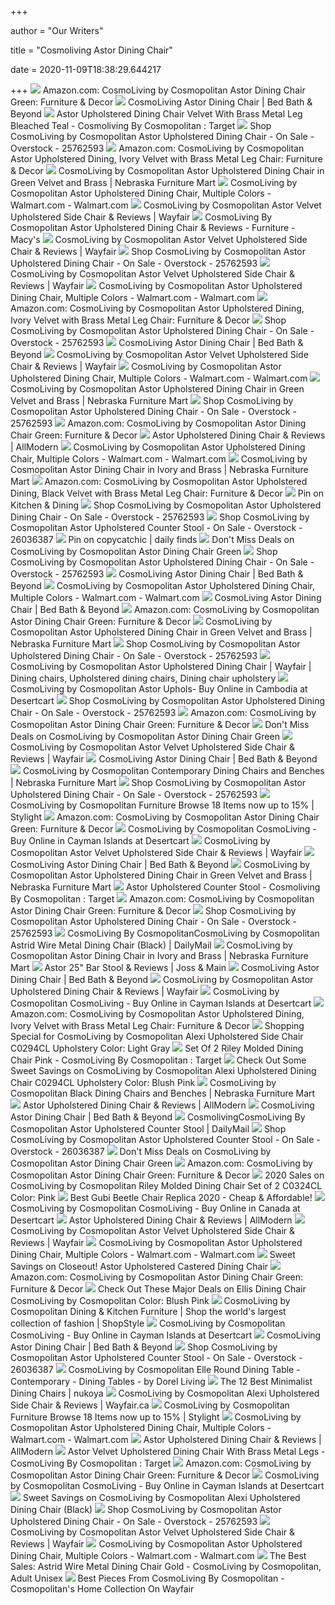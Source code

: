 +++
        
author = "Our Writers"
        
title = "Cosmoliving Astor Dining Chair"
        
date = 2020-11-09T18:38:29.644217
        
+++
[ ![](https://images-na.ssl-images-amazon.com/images/I/81F4zscz2OL._AC_SL1500_.jpg)](https://images-na.ssl-images-amazon.com/images/I/81F4zscz2OL._AC_SL1500_.jpg) Amazon.com: CosmoLiving by Cosmopolitan Astor Dining Chair Green: Furniture  & Decor
[ ![](https://b3h2.scene7.com/is/image/BedBathandBeyond/284382367669950p?$690$&wid=690&hei=690)](https://b3h2.scene7.com/is/image/BedBathandBeyond/284382367669950p?$690$&wid=690&hei=690) CosmoLiving Astor Dining Chair | Bed Bath & Beyond
[ ![](https://target.scene7.com/is/image/Target/GUEST_0cc240f7-09ad-4b5d-ada4-e46459f9f67d?wid=488&hei=488&fmt=pjpeg)](https://target.scene7.com/is/image/Target/GUEST_0cc240f7-09ad-4b5d-ada4-e46459f9f67d?wid=488&hei=488&fmt=pjpeg) Astor Upholstered Dining Chair Velvet With Brass Metal Leg Bleached Teal -  Cosmoliving By Cosmopolitan : Target
[ ![](https://ak1.ostkcdn.com/images/products/is/images/direct/e944343f2558cd692baf3025e795fe4a968f54c5/CosmoLiving-by-Cosmopolitan-Astor-Upholstered-Dining-Chair.jpg)](https://ak1.ostkcdn.com/images/products/is/images/direct/e944343f2558cd692baf3025e795fe4a968f54c5/CosmoLiving-by-Cosmopolitan-Astor-Upholstered-Dining-Chair.jpg) Shop CosmoLiving by Cosmopolitan Astor Upholstered Dining Chair - On Sale -  Overstock - 25762593
[ ![](https://images-na.ssl-images-amazon.com/images/I/71Dn1CBm4pL._AC_SY450_.jpg)](https://images-na.ssl-images-amazon.com/images/I/71Dn1CBm4pL._AC_SY450_.jpg) Amazon.com: CosmoLiving by Cosmopolitan Astor Upholstered Dining, Ivory  Velvet with Brass Metal Leg Chair: Furniture & Decor
[ ![](https://www.nfm.com/productimages/54217039/5/l)](https://www.nfm.com/productimages/54217039/5/l) CosmoLiving by Cosmopolitan Astor Upholstered Dining Chair in Green Velvet  and Brass | Nebraska Furniture Mart
[ ![](https://i5.walmartimages.com/asr/9cc1cd16-6cc0-4d6d-8be7-43372e053c66_1.f6e268fce93ffba63629cc6b8242cecd.jpeg)](https://i5.walmartimages.com/asr/9cc1cd16-6cc0-4d6d-8be7-43372e053c66_1.f6e268fce93ffba63629cc6b8242cecd.jpeg) CosmoLiving by Cosmopolitan Astor Upholstered Dining Chair, Multiple Colors  - Walmart.com - Walmart.com
[ ![](https://secure.img1-fg.wfcdn.com/im/96559883/resize-h800-w800%5Ecompr-r85/5731/57318859/Astor+Velvet+Upholstered+Side+Chair.jpg)](https://secure.img1-fg.wfcdn.com/im/96559883/resize-h800-w800%5Ecompr-r85/5731/57318859/Astor+Velvet+Upholstered+Side+Chair.jpg) CosmoLiving by Cosmopolitan Astor Velvet Upholstered Side Chair & Reviews |  Wayfair
[ ![](https://slimages.macysassets.com/is/image/MCY/products/9/optimized/16864739_fpx.tif?$browse$&wid=234&fmt=jpeg)](https://slimages.macysassets.com/is/image/MCY/products/9/optimized/16864739_fpx.tif?$browse$&wid=234&fmt=jpeg) CosmoLiving By Cosmopolitan Astor Upholstered Dining Chair & Reviews -  Furniture - Macy's
[ ![](https://secure.img1-fg.wfcdn.com/im/03907246/resize-h800-w800%5Ecompr-r85/5731/57318845/Astor+Velvet+Upholstered+Side+Chair.jpg)](https://secure.img1-fg.wfcdn.com/im/03907246/resize-h800-w800%5Ecompr-r85/5731/57318845/Astor+Velvet+Upholstered+Side+Chair.jpg) CosmoLiving by Cosmopolitan Astor Velvet Upholstered Side Chair & Reviews |  Wayfair
[ ![](https://ak1.ostkcdn.com/images/products/is/images/direct/ecee143c1dcd17b74d3a466724b4b924844f5775/CosmoLiving-Astor-Upholstered-Dining-Chair.jpg)](https://ak1.ostkcdn.com/images/products/is/images/direct/ecee143c1dcd17b74d3a466724b4b924844f5775/CosmoLiving-Astor-Upholstered-Dining-Chair.jpg) Shop CosmoLiving by Cosmopolitan Astor Upholstered Dining Chair - On Sale -  Overstock - 25762593
[ ![](https://secure.img1-fg.wfcdn.com/im/41807093/resize-h800-w800%5Ecompr-r85/5731/57318860/Astor+Velvet+Upholstered+Side+Chair.jpg)](https://secure.img1-fg.wfcdn.com/im/41807093/resize-h800-w800%5Ecompr-r85/5731/57318860/Astor+Velvet+Upholstered+Side+Chair.jpg) CosmoLiving by Cosmopolitan Astor Velvet Upholstered Side Chair & Reviews |  Wayfair
[ ![](https://i5.walmartimages.com/asr/51cb56ad-9644-4d42-8dab-fe41557ee456_1.5bf10a648e60c6a08eef98594240483c.jpeg)](https://i5.walmartimages.com/asr/51cb56ad-9644-4d42-8dab-fe41557ee456_1.5bf10a648e60c6a08eef98594240483c.jpeg) CosmoLiving by Cosmopolitan Astor Upholstered Dining Chair, Multiple Colors  - Walmart.com - Walmart.com
[ ![](https://images-na.ssl-images-amazon.com/images/I/81UZLXpJyzL._AC_SL1500_.jpg)](https://images-na.ssl-images-amazon.com/images/I/81UZLXpJyzL._AC_SL1500_.jpg) Amazon.com: CosmoLiving by Cosmopolitan Astor Upholstered Dining, Ivory  Velvet with Brass Metal Leg Chair: Furniture & Decor
[ ![](https://ak1.ostkcdn.com/images/products/is/images/direct/1e576b0e70c1eb6492ee0fc02a7305e80548cd4c/CosmoLiving-by-Cosmopolitan-Astor-Upholstered-Dining-Chair.jpg)](https://ak1.ostkcdn.com/images/products/is/images/direct/1e576b0e70c1eb6492ee0fc02a7305e80548cd4c/CosmoLiving-by-Cosmopolitan-Astor-Upholstered-Dining-Chair.jpg) Shop CosmoLiving by Cosmopolitan Astor Upholstered Dining Chair - On Sale -  Overstock - 25762593
[ ![](https://s7d2.scene7.com/is/image/BedBathandBeyond/284382367669950p__2?$690$&wid=690&hei=690)](https://s7d2.scene7.com/is/image/BedBathandBeyond/284382367669950p__2?$690$&wid=690&hei=690) CosmoLiving Astor Dining Chair | Bed Bath & Beyond
[ ![](https://secure.img1-fg.wfcdn.com/im/15103914/resize-h800-w800%5Ecompr-r85/5731/57318870/Astor+Velvet+Upholstered+Side+Chair.jpg)](https://secure.img1-fg.wfcdn.com/im/15103914/resize-h800-w800%5Ecompr-r85/5731/57318870/Astor+Velvet+Upholstered+Side+Chair.jpg) CosmoLiving by Cosmopolitan Astor Velvet Upholstered Side Chair & Reviews |  Wayfair
[ ![](https://i5.walmartimages.com/asr/a42d9ba9-46f3-467e-9f1a-eb5400d56543_1.2f9ffe42bb5f2d64ee48d2e890b7522d.jpeg?odnWidth=450&odnHeight=450&odnBg=ffffff)](https://i5.walmartimages.com/asr/a42d9ba9-46f3-467e-9f1a-eb5400d56543_1.2f9ffe42bb5f2d64ee48d2e890b7522d.jpeg?odnWidth=450&odnHeight=450&odnBg=ffffff) CosmoLiving by Cosmopolitan Astor Upholstered Dining Chair, Multiple Colors  - Walmart.com - Walmart.com
[ ![](https://www.nfm.com/productimages/54217039/3/l)](https://www.nfm.com/productimages/54217039/3/l) CosmoLiving by Cosmopolitan Astor Upholstered Dining Chair in Green Velvet  and Brass | Nebraska Furniture Mart
[ ![](https://ak1.ostkcdn.com/images/products/is/images/direct/58d5c1ea99913596a157df5f98043ee89cc4cb1d/CosmoLiving-by-Cosmopolitan-Astor-Upholstered-Dining-Chair.jpg)](https://ak1.ostkcdn.com/images/products/is/images/direct/58d5c1ea99913596a157df5f98043ee89cc4cb1d/CosmoLiving-by-Cosmopolitan-Astor-Upholstered-Dining-Chair.jpg) Shop CosmoLiving by Cosmopolitan Astor Upholstered Dining Chair - On Sale -  Overstock - 25762593
[ ![](https://m.media-amazon.com/images/I/41JlTz8HDaL.jpg)](https://m.media-amazon.com/images/I/41JlTz8HDaL.jpg) Amazon.com: CosmoLiving by Cosmopolitan Astor Dining Chair Green: Furniture  & Decor
[ ![](https://secure.img1-fg.wfcdn.com/im/8699967/compr-r85/9421/94210391/astor-upholstered-dining-chair.jpg)](https://secure.img1-fg.wfcdn.com/im/8699967/compr-r85/9421/94210391/astor-upholstered-dining-chair.jpg) Astor Upholstered Dining Chair & Reviews | AllModern
[ ![](https://i5.walmartimages.com/asr/8a18ccef-d755-4b14-8b37-f79877611d3c_1.bb58c320c2b4c38e0335f1cb89844eec.jpeg)](https://i5.walmartimages.com/asr/8a18ccef-d755-4b14-8b37-f79877611d3c_1.bb58c320c2b4c38e0335f1cb89844eec.jpeg) CosmoLiving by Cosmopolitan Astor Upholstered Dining Chair, Multiple Colors  - Walmart.com - Walmart.com
[ ![](https://www.nfm.com/productimages/55794515/1/l)](https://www.nfm.com/productimages/55794515/1/l) CosmoLiving by Cosmopolitan Astor Dining Chair in Ivory and Brass |  Nebraska Furniture Mart
[ ![](https://images-na.ssl-images-amazon.com/images/I/81XGZndiq%2BL._AC_SL1500_.jpg)](https://images-na.ssl-images-amazon.com/images/I/81XGZndiq%2BL._AC_SL1500_.jpg) Amazon.com: CosmoLiving by Cosmopolitan Astor Upholstered Dining, Black  Velvet with Brass Metal Leg Chair: Furniture & Decor
[ ![](https://i.pinimg.com/originals/b8/a7/c1/b8a7c140693a3145eaeb4bfd54497cf2.jpg)](https://i.pinimg.com/originals/b8/a7/c1/b8a7c140693a3145eaeb4bfd54497cf2.jpg) Pin on Kitchen & Dining
[ ![](https://ak1.ostkcdn.com/images/products/is/images/direct/7f2a702e74228e8513e889b1992f2f0436588b11/CosmoLiving-by-Cosmopolitan-Astor-Upholstered-Dining-Chair.jpg)](https://ak1.ostkcdn.com/images/products/is/images/direct/7f2a702e74228e8513e889b1992f2f0436588b11/CosmoLiving-by-Cosmopolitan-Astor-Upholstered-Dining-Chair.jpg) Shop CosmoLiving by Cosmopolitan Astor Upholstered Dining Chair - On Sale -  Overstock - 25762593
[ ![](https://ak1.ostkcdn.com/images/products/26036387/CosmoLiving-by-Cosmopolitan-Astor-Upholstered-Counter-Stool-8aee7fd4-3480-4e7c-9452-55f53080e35a_600.jpg?impolicy=medium)](https://ak1.ostkcdn.com/images/products/26036387/CosmoLiving-by-Cosmopolitan-Astor-Upholstered-Counter-Stool-8aee7fd4-3480-4e7c-9452-55f53080e35a_600.jpg?impolicy=medium) Shop CosmoLiving by Cosmopolitan Astor Upholstered Counter Stool - On Sale  - Overstock - 26036387
[ ![](https://i.pinimg.com/originals/d0/01/47/d0014735752da817154cb3c2f93c5ddd.jpg)](https://i.pinimg.com/originals/d0/01/47/d0014735752da817154cb3c2f93c5ddd.jpg) Pin on copycatchic | daily finds
[ ![](https://images.prod.meredith.com/product/3b0ba6af6acc0cd78649340343ac7162/1588953639763/m/astor-velvet-upholstered-counter-stool-green-cosmoliving-by-cosmopolitan)](https://images.prod.meredith.com/product/3b0ba6af6acc0cd78649340343ac7162/1588953639763/m/astor-velvet-upholstered-counter-stool-green-cosmoliving-by-cosmopolitan) Don't Miss Deals on CosmoLiving by Cosmopolitan Astor Dining Chair Green
[ ![](https://ak1.ostkcdn.com/images/products/is/images/direct/ebd7725a82f02216babbc46d92796988d8195706/CosmoLiving-by-Cosmopolitan-Astor-Upholstered-Dining-Chair.jpg)](https://ak1.ostkcdn.com/images/products/is/images/direct/ebd7725a82f02216babbc46d92796988d8195706/CosmoLiving-by-Cosmopolitan-Astor-Upholstered-Dining-Chair.jpg) Shop CosmoLiving by Cosmopolitan Astor Upholstered Dining Chair - On Sale -  Overstock - 25762593
[ ![](https://b3h2.scene7.com/is/image/BedBathandBeyond/311512069011177p)](https://b3h2.scene7.com/is/image/BedBathandBeyond/311512069011177p) CosmoLiving Astor Dining Chair | Bed Bath & Beyond
[ ![](https://i5.walmartimages.com/asr/61f03db7-7386-44a7-a85e-2941a6fcfe6a_1.481d0fbab5d5a5da3965ead1b18057bc.jpeg)](https://i5.walmartimages.com/asr/61f03db7-7386-44a7-a85e-2941a6fcfe6a_1.481d0fbab5d5a5da3965ead1b18057bc.jpeg) CosmoLiving by Cosmopolitan Astor Upholstered Dining Chair, Multiple Colors  - Walmart.com - Walmart.com
[ ![](https://b3h2.scene7.com/is/image/BedBathandBeyond/2020-05-11-14-11_842896140084_imageset)](https://b3h2.scene7.com/is/image/BedBathandBeyond/2020-05-11-14-11_842896140084_imageset) CosmoLiving Astor Dining Chair | Bed Bath & Beyond
[ ![](https://m.media-amazon.com/images/I/61CKLs4jYVL._AC_UL400_.jpg)](https://m.media-amazon.com/images/I/61CKLs4jYVL._AC_UL400_.jpg) Amazon.com: CosmoLiving by Cosmopolitan Astor Dining Chair Green: Furniture  & Decor
[ ![](https://www.nfm.com/productimages/55794481/8/L)](https://www.nfm.com/productimages/55794481/8/L) CosmoLiving by Cosmopolitan Astor Upholstered Dining Chair in Green Velvet  and Brass | Nebraska Furniture Mart
[ ![](https://ak1.ostkcdn.com/images/products/is/images/direct/198ca790d11c94acf45c7d5410ffdc68c40b6910/CosmoLiving-by-Cosmopolitan-Astor-Upholstered-Dining-Chair.jpg)](https://ak1.ostkcdn.com/images/products/is/images/direct/198ca790d11c94acf45c7d5410ffdc68c40b6910/CosmoLiving-by-Cosmopolitan-Astor-Upholstered-Dining-Chair.jpg) Shop CosmoLiving by Cosmopolitan Astor Upholstered Dining Chair - On Sale -  Overstock - 25762593
[ ![](https://i.pinimg.com/474x/3d/34/88/3d3488de828b6700909400989b2b2723.jpg)](https://i.pinimg.com/474x/3d/34/88/3d3488de828b6700909400989b2b2723.jpg) CosmoLiving by Cosmopolitan Astor Upholstered Dining Chair | Wayfair | Dining  chairs, Upholstered dining chairs, Dining chair upholstery
[ ![](https://m.media-amazon.com/images/I/51ZaitRVaBL.jpg)](https://m.media-amazon.com/images/I/51ZaitRVaBL.jpg) CosmoLiving by Cosmopolitan Astor Uphols- Buy Online in Cambodia at  Desertcart
[ ![](https://ak1.ostkcdn.com/images/products/is/images/direct/9e32bf384840c1368737bb2d78b95fe6c81efd0d/CosmoLiving-by-Cosmopolitan-Astor-Upholstered-Dining-Chair.jpg)](https://ak1.ostkcdn.com/images/products/is/images/direct/9e32bf384840c1368737bb2d78b95fe6c81efd0d/CosmoLiving-by-Cosmopolitan-Astor-Upholstered-Dining-Chair.jpg) Shop CosmoLiving by Cosmopolitan Astor Upholstered Dining Chair - On Sale -  Overstock - 25762593
[ ![](https://m.media-amazon.com/images/I/710DsAA2yEL._AC_UL400_.jpg)](https://m.media-amazon.com/images/I/710DsAA2yEL._AC_UL400_.jpg) Amazon.com: CosmoLiving by Cosmopolitan Astor Dining Chair Green: Furniture  & Decor
[ ![](https://images.prod.meredith.com/product/7cc8d82e76ab9f08601cf6c536583e5e/1591524256773/m/cosmoliving-by-cosmopolitan-astor-bar-stool-green)](https://images.prod.meredith.com/product/7cc8d82e76ab9f08601cf6c536583e5e/1591524256773/m/cosmoliving-by-cosmopolitan-astor-bar-stool-green) Don't Miss Deals on CosmoLiving by Cosmopolitan Astor Dining Chair Green
[ ![](https://secure.img1-fg.wfcdn.com/im/56504016/resize-h800-w800%5Ecompr-r85/5731/57318887/Astor+Velvet+Upholstered+Side+Chair.jpg)](https://secure.img1-fg.wfcdn.com/im/56504016/resize-h800-w800%5Ecompr-r85/5731/57318887/Astor+Velvet+Upholstered+Side+Chair.jpg) CosmoLiving by Cosmopolitan Astor Velvet Upholstered Side Chair & Reviews |  Wayfair
[ ![](https://b3h2.scene7.com/is/image/BedBathandBeyond/307828868744458p)](https://b3h2.scene7.com/is/image/BedBathandBeyond/307828868744458p) CosmoLiving Astor Dining Chair | Bed Bath & Beyond
[ ![](https://www.nfm.com/productimages/55794499/1/M/43BE8EE1-C704-48D4-8B18-1AE5A5D7F46D)](https://www.nfm.com/productimages/55794499/1/M/43BE8EE1-C704-48D4-8B18-1AE5A5D7F46D) CosmoLiving by Cosmopolitan Contemporary Dining Chairs and Benches |  Nebraska Furniture Mart
[ ![](https://ak1.ostkcdn.com/images/products/is/images/direct/84ef8725be53e3a162bdad1e1340b079fd3cfd6e/CosmoLiving-by-Cosmopolitan-Astor-Upholstered-Dining-Chair.jpg)](https://ak1.ostkcdn.com/images/products/is/images/direct/84ef8725be53e3a162bdad1e1340b079fd3cfd6e/CosmoLiving-by-Cosmopolitan-Astor-Upholstered-Dining-Chair.jpg) Shop CosmoLiving by Cosmopolitan Astor Upholstered Dining Chair - On Sale -  Overstock - 25762593
[ ![](https://images.stylight.net/image/upload/t_web_product_330x440bg/q_auto:eco,f_auto/gsphtcbvsaiupcageigk.jpg)](https://images.stylight.net/image/upload/t_web_product_330x440bg/q_auto:eco,f_auto/gsphtcbvsaiupcageigk.jpg) CosmoLiving by Cosmopolitan Furniture  Browse 18 Items now up to 15% |  Stylight
[ ![](https://m.media-amazon.com/images/I/71lKnCLINzL._AC_UL400_.jpg)](https://m.media-amazon.com/images/I/71lKnCLINzL._AC_UL400_.jpg) Amazon.com: CosmoLiving by Cosmopolitan Astor Dining Chair Green: Furniture  & Decor
[ ![](https://images-na.ssl-images-amazon.com/images/I/812Vbr00kXL.jpg)](https://images-na.ssl-images-amazon.com/images/I/812Vbr00kXL.jpg) CosmoLiving by Cosmopolitan CosmoLiving - Buy Online in Cayman Islands at  Desertcart
[ ![](https://secure.img1-fg.wfcdn.com/im/26585611/resize-h340-p1-w340%5Ecompr-r70/6051/60519658/Newburyport+Solid+Wood+Upholstered+Dining+Chair.jpg)](https://secure.img1-fg.wfcdn.com/im/26585611/resize-h340-p1-w340%5Ecompr-r70/6051/60519658/Newburyport+Solid+Wood+Upholstered+Dining+Chair.jpg) CosmoLiving by Cosmopolitan Astor Velvet Upholstered Side Chair & Reviews |  Wayfair
[ ![](https://b3h2.scene7.com/is/image/BedBathandBeyond/21263725220574m)](https://b3h2.scene7.com/is/image/BedBathandBeyond/21263725220574m) CosmoLiving Astor Dining Chair | Bed Bath & Beyond
[ ![](https://www.nfm.com/productimages/54217039/4/l)](https://www.nfm.com/productimages/54217039/4/l) CosmoLiving by Cosmopolitan Astor Upholstered Dining Chair in Green Velvet  and Brass | Nebraska Furniture Mart
[ ![](https://target.scene7.com/is/image/Target/GUEST_4004a23b-2220-4d61-aab6-20f01256cc8e?wid=488&hei=488&fmt=pjpeg)](https://target.scene7.com/is/image/Target/GUEST_4004a23b-2220-4d61-aab6-20f01256cc8e?wid=488&hei=488&fmt=pjpeg) Astor Upholstered Counter Stool - Cosmoliving By Cosmopolitan : Target
[ ![](https://m.media-amazon.com/images/I/61hRjAeDuIL._AC_UL400_.jpg)](https://m.media-amazon.com/images/I/61hRjAeDuIL._AC_UL400_.jpg) Amazon.com: CosmoLiving by Cosmopolitan Astor Dining Chair Green: Furniture  & Decor
[ ![](https://ak1.ostkcdn.com/images/products/is/images/direct/b6745976e6cfec28e1135fcd9370c60a2ffb1fa0/CosmoLiving-by-Cosmopolitan-Astor-Upholstered-Dining-Chair.jpg)](https://ak1.ostkcdn.com/images/products/is/images/direct/b6745976e6cfec28e1135fcd9370c60a2ffb1fa0/CosmoLiving-by-Cosmopolitan-Astor-Upholstered-Dining-Chair.jpg) Shop CosmoLiving by Cosmopolitan Astor Upholstered Dining Chair - On Sale -  Overstock - 25762593
[ ![](https://ak1.ostkcdn.com/images/products/29298396/CosmoLiving-by-Cosmopolitan-Astrid-Wire-Metal-Dining-Chair-a5781cf6-be57-4d12-8cc6-ac027178ce28_320.jpg)](https://ak1.ostkcdn.com/images/products/29298396/CosmoLiving-by-Cosmopolitan-Astrid-Wire-Metal-Dining-Chair-a5781cf6-be57-4d12-8cc6-ac027178ce28_320.jpg) CosmoLiving By CosmopolitanCosmoLiving by Cosmopolitan Astrid Wire Metal Dining  Chair (Black) | DailyMail
[ ![](https://www.nfm.com/productimages/55794515/3/l)](https://www.nfm.com/productimages/55794515/3/l) CosmoLiving by Cosmopolitan Astor Dining Chair in Ivory and Brass |  Nebraska Furniture Mart
[ ![](https://secure.img1-fg.wfcdn.com/im/85242554/compr-r85/1171/117192636/astor-25-bar-stool.jpg)](https://secure.img1-fg.wfcdn.com/im/85242554/compr-r85/1171/117192636/astor-25-bar-stool.jpg) Astor 25" Bar Stool & Reviews | Joss & Main
[ ![](https://b3h2.scene7.com/is/image/BedBathandBeyond/214573866222323p)](https://b3h2.scene7.com/is/image/BedBathandBeyond/214573866222323p) CosmoLiving Astor Dining Chair | Bed Bath & Beyond
[ ![](https://secure.img1-fg.wfcdn.com/im/12487102/resize-h500-p1-w500%5Ecompr-r85/8691/86918038/default_name.jpg)](https://secure.img1-fg.wfcdn.com/im/12487102/resize-h500-p1-w500%5Ecompr-r85/8691/86918038/default_name.jpg) CosmoLiving by Cosmopolitan Astor Upholstered Dining Chair & Reviews |  Wayfair
[ ![](https://images-na.ssl-images-amazon.com/images/I/61LAWEXk5GL.jpg)](https://images-na.ssl-images-amazon.com/images/I/61LAWEXk5GL.jpg) CosmoLiving by Cosmopolitan CosmoLiving - Buy Online in Cayman Islands at  Desertcart
[ ![](https://images-na.ssl-images-amazon.com/images/I/818iLYa52RL._AC_UL160_SR160,160_.jpg)](https://images-na.ssl-images-amazon.com/images/I/818iLYa52RL._AC_UL160_SR160,160_.jpg) Amazon.com: CosmoLiving by Cosmopolitan Astor Upholstered Dining, Ivory  Velvet with Brass Metal Leg Chair: Furniture & Decor
[ ![](https://images.prod.meredith.com/product/f0f78c792f42f20def2ecdc878722274/1565474417858/l/cosmoliving-by-cosmopolitan-alexi-upholstered-dining-chair-c0294cl-upholstery-color-light-gray)](https://images.prod.meredith.com/product/f0f78c792f42f20def2ecdc878722274/1565474417858/l/cosmoliving-by-cosmopolitan-alexi-upholstered-dining-chair-c0294cl-upholstery-color-light-gray) Shopping Special for CosmoLiving by Cosmopolitan Alexi Upholstered Side  Chair C0294CL Upholstery Color: Light Gray
[ ![](https://target.scene7.com/is/image/Target/GUEST_e04aa48c-9924-4176-bcc9-86ef51635744?wid=488&hei=488&fmt=pjpeg)](https://target.scene7.com/is/image/Target/GUEST_e04aa48c-9924-4176-bcc9-86ef51635744?wid=488&hei=488&fmt=pjpeg) Set Of 2 Riley Molded Dining Chair Pink - CosmoLiving By Cosmopolitan :  Target
[ ![](https://images.prod.meredith.com/product/7699cc28994f4d4a8a86fe1e7b24d320/1565474427078/l/cosmoliving-by-cosmopolitan-alexi-upholstered-dining-chair-c0294cl-upholstery-color-blush-pink)](https://images.prod.meredith.com/product/7699cc28994f4d4a8a86fe1e7b24d320/1565474427078/l/cosmoliving-by-cosmopolitan-alexi-upholstered-dining-chair-c0294cl-upholstery-color-blush-pink) Check Out Some Sweet Savings on CosmoLiving by Cosmopolitan Alexi  Upholstered Dining Chair C0294CL Upholstery Color: Blush Pink
[ ![](https://www.nfm.com/productimages/55794481/1/M/DE58E635-89C4-4A38-B860-2B40853F8CCD)](https://www.nfm.com/productimages/55794481/1/M/DE58E635-89C4-4A38-B860-2B40853F8CCD) CosmoLiving by Cosmopolitan Black Dining Chairs and Benches | Nebraska  Furniture Mart
[ ![](https://secure.img1-ag.wfcdn.com/im/26887247/resize-h800-w800%5Ecompr-r85/9339/93392187/Astor+Upholstered+Dining+Chair.jpg)](https://secure.img1-ag.wfcdn.com/im/26887247/resize-h800-w800%5Ecompr-r85/9339/93392187/Astor+Upholstered+Dining+Chair.jpg) Astor Upholstered Dining Chair & Reviews | AllModern
[ ![](https://b3h2.scene7.com/is/image/BedBathandBeyond/229729666688044p)](https://b3h2.scene7.com/is/image/BedBathandBeyond/229729666688044p) CosmoLiving Astor Dining Chair | Bed Bath & Beyond
[ ![](https://slimages.macysassets.com/is/image/MCY/products/7/optimized/16898462_fpx.tif?wid=300&fmt=jpeg&qlt=100)](https://slimages.macysassets.com/is/image/MCY/products/7/optimized/16898462_fpx.tif?wid=300&fmt=jpeg&qlt=100) CosmolivingCosmoLiving By Cosmopolitan Astor Upholstered Counter Stool |  DailyMail
[ ![](https://ak1.ostkcdn.com/images/products/26036387/CosmoLiving-by-Cosmopolitan-Astor-Upholstered-Counter-Stool-e2fa52e6-5537-42f6-8088-232a14629525_600.jpg?impolicy=medium)](https://ak1.ostkcdn.com/images/products/26036387/CosmoLiving-by-Cosmopolitan-Astor-Upholstered-Counter-Stool-e2fa52e6-5537-42f6-8088-232a14629525_600.jpg?impolicy=medium) Shop CosmoLiving by Cosmopolitan Astor Upholstered Counter Stool - On Sale  - Overstock - 26036387
[ ![](https://images.prod.meredith.com/content/281474979961421/744394)](https://images.prod.meredith.com/content/281474979961421/744394) Don't Miss Deals on CosmoLiving by Cosmopolitan Astor Dining Chair Green
[ ![](https://images-na.ssl-images-amazon.com/images/I/51W7ZOfxNhL._AC_UL160_SR160,160_.jpg)](https://images-na.ssl-images-amazon.com/images/I/51W7ZOfxNhL._AC_UL160_SR160,160_.jpg) Amazon.com: CosmoLiving by Cosmopolitan Astor Dining Chair Green: Furniture  & Decor
[ ![](https://images.prod.meredith.com/product/90dc5bf6434f159eb468589355dabc99/1575669654425/l/cosmoliving-by-cosmopolitan-riley-molded-dining-chair-set-of-2-c0324cl-color-pink)](https://images.prod.meredith.com/product/90dc5bf6434f159eb468589355dabc99/1575669654425/l/cosmoliving-by-cosmopolitan-riley-molded-dining-chair-set-of-2-c0324cl-color-pink) 2020 Sales on CosmoLiving by Cosmopolitan Riley Molded Dining Chair Set of  2 C0324CL Color: Pink
[ ![](https://d31xx0fh1q6nlw.cloudfront.net/wp-content/uploads/Beetle-Chairs-1600x1600-1024x758.jpg)](https://d31xx0fh1q6nlw.cloudfront.net/wp-content/uploads/Beetle-Chairs-1600x1600-1024x758.jpg) Best Gubi Beetle Chair Replica 2020 - Cheap & Affordable!
[ ![](https://images-na.ssl-images-amazon.com/images/I/81ANBptIlGL.jpg)](https://images-na.ssl-images-amazon.com/images/I/81ANBptIlGL.jpg) CosmoLiving by Cosmopolitan CosmoLiving - Buy Online in Canada at Desertcart
[ ![](https://secure.img1-fg.wfcdn.com/im/67853056/resize-w500%5Ecompr-r85/1131/113197478/video_image.jpg)](https://secure.img1-fg.wfcdn.com/im/67853056/resize-w500%5Ecompr-r85/1131/113197478/video_image.jpg) Astor Upholstered Dining Chair & Reviews | AllModern
[ ![](https://secure.img1-fg.wfcdn.com/im/43730763/resize-h340-p1-w340%5Ecompr-r70/1097/109731418/Henniker+Solid+Wood+Cross+Back+Side+Chair.jpg)](https://secure.img1-fg.wfcdn.com/im/43730763/resize-h340-p1-w340%5Ecompr-r70/1097/109731418/Henniker+Solid+Wood+Cross+Back+Side+Chair.jpg) CosmoLiving by Cosmopolitan Astor Velvet Upholstered Side Chair & Reviews |  Wayfair
[ ![](https://i5.walmartimages.com/asr/8b66f9dc-4a55-42de-aa94-d901e2864f32_1.dea4fafdc7ab6b0ccde22dc2cd68dc01.jpeg)](https://i5.walmartimages.com/asr/8b66f9dc-4a55-42de-aa94-d901e2864f32_1.dea4fafdc7ab6b0ccde22dc2cd68dc01.jpeg) CosmoLiving by Cosmopolitan Astor Upholstered Dining Chair, Multiple Colors  - Walmart.com - Walmart.com
[ ![](https://images.prod.meredith.com/product/afe6d5113b6b4912e76a8b68abe98db8/1596794515811/l/closeout-astor-upholstered-castered-dining-chair)](https://images.prod.meredith.com/product/afe6d5113b6b4912e76a8b68abe98db8/1596794515811/l/closeout-astor-upholstered-castered-dining-chair) Sweet Savings on Closeout! Astor Upholstered Castered Dining Chair
[ ![](https://m.media-amazon.com/images/I/71ZqfVVUs0L._AC_UL400_.jpg)](https://m.media-amazon.com/images/I/71ZqfVVUs0L._AC_UL400_.jpg) Amazon.com: CosmoLiving by Cosmopolitan Astor Dining Chair Green: Furniture  & Decor
[ ![](https://images.prod.meredith.com/product/22b7df715bedab65a22d78d04dd34348/1567183116862/l/ellis-dining-chair-cosmoliving-by-cosmopolitan-color-blush-pink)](https://images.prod.meredith.com/product/22b7df715bedab65a22d78d04dd34348/1567183116862/l/ellis-dining-chair-cosmoliving-by-cosmopolitan-color-blush-pink) Check Out These Major Deals on Ellis Dining Chair CosmoLiving by  Cosmopolitan Color: Blush Pink
[ ![](https://img.shopstyle-cdn.com/sim/fc/be/fcbeb17a2cdd03eec98955c24fd8dd4a_best/astor-25-bar-stool-cosmoliving-by-cosmopolitan-upholstery-light-gray.jpg)](https://img.shopstyle-cdn.com/sim/fc/be/fcbeb17a2cdd03eec98955c24fd8dd4a_best/astor-25-bar-stool-cosmoliving-by-cosmopolitan-upholstery-light-gray.jpg) CosmoLiving by Cosmopolitan Dining & Kitchen Furniture | Shop the world's  largest collection of fashion | ShopStyle
[ ![](https://images-na.ssl-images-amazon.com/images/I/61VYU8QS7PL.jpg)](https://images-na.ssl-images-amazon.com/images/I/61VYU8QS7PL.jpg) CosmoLiving by Cosmopolitan CosmoLiving - Buy Online in Cayman Islands at  Desertcart
[ ![](https://b3h2.scene7.com/is/image/BedBathandBeyond/82743446484772p)](https://b3h2.scene7.com/is/image/BedBathandBeyond/82743446484772p) CosmoLiving Astor Dining Chair | Bed Bath & Beyond
[ ![](https://ak1.ostkcdn.com/images/products/26036387/CosmoLiving-by-Cosmopolitan-Astor-Upholstered-Counter-Stool-ef9ddd29-7aad-41bd-b2e7-b63e07b0abdb_600.jpg?impolicy=medium)](https://ak1.ostkcdn.com/images/products/26036387/CosmoLiving-by-Cosmopolitan-Astor-Upholstered-Counter-Stool-ef9ddd29-7aad-41bd-b2e7-b63e07b0abdb_600.jpg?impolicy=medium) Shop CosmoLiving by Cosmopolitan Astor Upholstered Counter Stool - On Sale  - Overstock - 26036387
[ ![](https://st.hzcdn.com/fimgs/a75174190f35d6e8_1482-w300-h300-b1-p10--.jpg)](https://st.hzcdn.com/fimgs/a75174190f35d6e8_1482-w300-h300-b1-p10--.jpg) CosmoLiving by Cosmopolitan Elle Round Dining Table - Contemporary - Dining  Tables - by Dorel Living
[ ![](https://www.nukoya.com/wp-content/uploads/2020/10/minimalist-dining-chair.jpg)](https://www.nukoya.com/wp-content/uploads/2020/10/minimalist-dining-chair.jpg) The 12 Best Minimalist Dining Chairs | nukoya
[ ![](https://secure.img1-fg.wfcdn.com/im/68156147/resize-h800-w800%5Ecompr-r85/1096/109641630/Alexi+Upholstered+Side+Chair.jpg)](https://secure.img1-fg.wfcdn.com/im/68156147/resize-h800-w800%5Ecompr-r85/1096/109641630/Alexi+Upholstered+Side+Chair.jpg) CosmoLiving by Cosmopolitan Alexi Upholstered Side Chair & Reviews |  Wayfair.ca
[ ![](https://images.stylight.net/image/upload/t_web_product_330x440bg/q_auto:eco,f_auto/ml0kxe2sunlp2lcvz0pm.jpg)](https://images.stylight.net/image/upload/t_web_product_330x440bg/q_auto:eco,f_auto/ml0kxe2sunlp2lcvz0pm.jpg) CosmoLiving by Cosmopolitan Furniture  Browse 18 Items now up to 15% |  Stylight
[ ![](https://i5.walmartimages.com/asr/35743c0d-d074-4dc0-a25d-6dc483ea56d6_1.2887a19fc5816d9f05b942e098937cb3.jpeg)](https://i5.walmartimages.com/asr/35743c0d-d074-4dc0-a25d-6dc483ea56d6_1.2887a19fc5816d9f05b942e098937cb3.jpeg) CosmoLiving by Cosmopolitan Astor Upholstered Dining Chair, Multiple Colors  - Walmart.com - Walmart.com
[ ![](https://secure.img1-ag.wfcdn.com/im/03387040/resize-h800-w800%5Ecompr-r85/1051/105150629/Astor+Upholstered+Dining+Chair.jpg)](https://secure.img1-ag.wfcdn.com/im/03387040/resize-h800-w800%5Ecompr-r85/1051/105150629/Astor+Upholstered+Dining+Chair.jpg) Astor Upholstered Dining Chair & Reviews | AllModern
[ ![](https://target.scene7.com/is/image/Target/GUEST_7c74c586-431f-4c84-970d-483e91fbc577?wid=125&fmt=pjpeg)](https://target.scene7.com/is/image/Target/GUEST_7c74c586-431f-4c84-970d-483e91fbc577?wid=125&fmt=pjpeg) Astor Velvet Upholstered Dining Chair With Brass Metal Legs - CosmoLiving  By Cosmopolitan : Target
[ ![](https://m.media-amazon.com/images/I/61MiSOVYJoL._AC_UL400_.jpg)](https://m.media-amazon.com/images/I/61MiSOVYJoL._AC_UL400_.jpg) Amazon.com: CosmoLiving by Cosmopolitan Astor Dining Chair Green: Furniture  & Decor
[ ![](https://images-na.ssl-images-amazon.com/images/I/6187Wh2GBQL.jpg)](https://images-na.ssl-images-amazon.com/images/I/6187Wh2GBQL.jpg) CosmoLiving by Cosmopolitan CosmoLiving - Buy Online in Cayman Islands at  Desertcart
[ ![](https://images.prod.meredith.com/product/136157ad1650648cdde2c143c5d8ef8a/1582624824951/l/cosmoliving-alexi-by-cosmopolitan-upholstered-dining-chair-black)](https://images.prod.meredith.com/product/136157ad1650648cdde2c143c5d8ef8a/1582624824951/l/cosmoliving-alexi-by-cosmopolitan-upholstered-dining-chair-black) Sweet Savings on CosmoLiving by Cosmopolitan Alexi Upholstered Dining Chair  (Black)
[ ![](https://ak1.ostkcdn.com/images/products/is/images/direct/b58bc51e4621155cb45432e30aca1f1047084e5f/CosmoLiving-by-Cosmopolitan-Astor-Upholstered-Dining-Chair.jpg)](https://ak1.ostkcdn.com/images/products/is/images/direct/b58bc51e4621155cb45432e30aca1f1047084e5f/CosmoLiving-by-Cosmopolitan-Astor-Upholstered-Dining-Chair.jpg) Shop CosmoLiving by Cosmopolitan Astor Upholstered Dining Chair - On Sale -  Overstock - 25762593
[ ![](https://secure.img1-fg.wfcdn.com/im/75862338/resize-h340-p1-w340%5Ecompr-r70/1110/111071051/Lockway+Dining+Chair.jpg)](https://secure.img1-fg.wfcdn.com/im/75862338/resize-h340-p1-w340%5Ecompr-r70/1110/111071051/Lockway+Dining+Chair.jpg) CosmoLiving by Cosmopolitan Astor Velvet Upholstered Side Chair & Reviews |  Wayfair
[ ![](https://i5.walmartimages.com/asr/97812ae6-3bca-45b1-95c1-b4178e5f7b91_1.fe3f9eb2038ed07cfb43992a9d7d101a.jpeg)](https://i5.walmartimages.com/asr/97812ae6-3bca-45b1-95c1-b4178e5f7b91_1.fe3f9eb2038ed07cfb43992a9d7d101a.jpeg) CosmoLiving by Cosmopolitan Astor Upholstered Dining Chair, Multiple Colors  - Walmart.com - Walmart.com
[ ![](https://images.prod.meredith.com/product/f1b62f3b7c0880f88232315c60c8e6fd/1576598405857/l/astrid-wire-metal-dining-chair-gold-cosmoliving-by-cosmopolitan)](https://images.prod.meredith.com/product/f1b62f3b7c0880f88232315c60c8e6fd/1576598405857/l/astrid-wire-metal-dining-chair-gold-cosmoliving-by-cosmopolitan) The Best Sales: Astrid Wire Metal Dining Chair Gold - CosmoLiving by  Cosmopolitan, Adult Unisex
[ ![](https://hips.hearstapps.com/hmg-prod.s3.amazonaws.com/images/cosmoliving-lexington-fullroom-final-1536269497.jpg)](https://hips.hearstapps.com/hmg-prod.s3.amazonaws.com/images/cosmoliving-lexington-fullroom-final-1536269497.jpg) Best Pieces From CosmoLiving By Cosmopolitan - Cosmopolitan's Home  Collection On Wayfair
